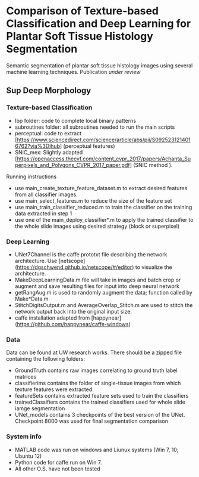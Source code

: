 # Comparison of Texture-based Classification and Deep Learning for Plantar Soft Tissue Histology Segmentation
Semantic segmentation of plantar soft tissue histology images using several machine learning techniques. Publication *under review*



## Sup Deep Morphology
### Texture-based Classification
* lbp folder: code to complete local binary patterns
* subroutines folder: all subroutines needed to run the main scripts
* perceptual: code to extract [https://www.sciencedirect.com/science/article/abs/pii/S0925231214016762?via%3Dihub] (perceptual features)
* SNIC_mex: Slightly adapted [https://openaccess.thecvf.com/content_cvpr_2017/papers/Achanta_Superpixels_and_Polygons_CVPR_2017_paper.pdf] (SNIC method ). 

Running instructions
* use main_create_texture_feature_dataset.m to extract desired features from all classifier images. 
* use main_select_features.m to reduce the size of the feature set
* use main_train_classifier_reduced.m to train the classifier on the training data extracted in step 1
* use one of the main_deploy_classifier*.m to apply the trained classifier to the whole slide images using desired strategy (block or superpixel)

### Deep Learning
* UNet7Channel is the caffe prototxt file describing the network architecture. Use [netscope] (https://dgschwend.github.io/netscope/#/editor) to visualize the architecture. 
* MakeDeepLearningData.m file will take in images and batch crop or augment and save resulting files for input into deep neural network
* getRangAug.m is used to randomly augment the data; function called by Make*Data.m
* StitchDigitsOutput.m and AverageOverlap_Stitch.m are used to stitch the network output back into the original input size. 
* caffe installation adapted from [happynear] (https://github.com/happynear/caffe-windows)

### Data
Data can be found at UW research works. There should be a zipped file containing the following folders:
* GroundTruth contains raw images correlating to ground truth label matrices
* classifierims contains the folder of single-tissue images from which texture features were extracted. 
* featureSets contains extracted feature sets used to train the classifiers
* trainedClassifiers contains the trained classifiers used for whole slide iamge segmentation
* UNet_models contains 3 checkpoints of the best version of the UNet. Checkpoint 8000 was used for final segmentation comparison




### System info
* MATLAB code was run on windows and Liunux systems (Win 7, 10; Ubuntu 12)
* Python code for caffe run on Win 7. 
* All other O.S. have not been tested
